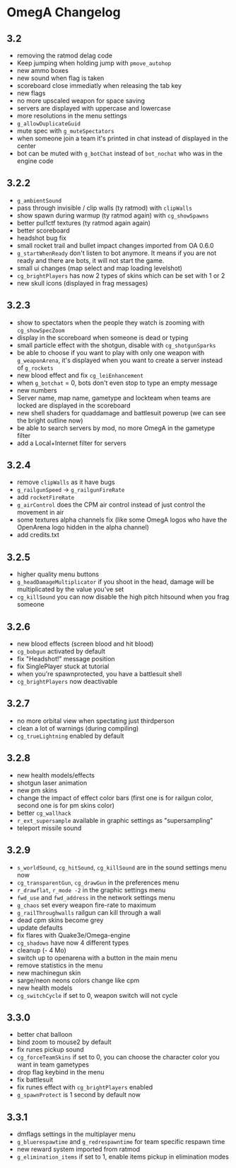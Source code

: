 # OmegA Changelog

## 3.2
- removing the ratmod delag code
- Keep jumping when holding jump with `pmove_autohop`
- new ammo boxes
- new sound when flag is taken
- scoreboard close immediatly when releasing the tab key
- new flags
- no more upscaled weapon for space saving
- servers are displayed with uppercase and lowercase
- more resolutions in the menu settings
- `g_allowDuplicateGuid`
- mute spec with `g_muteSpectators`
- when someone join a team it's printed in chat instead of displayed in the center
- bot can be muted with `g_botChat` instead of `bot_nochat` who was in the engine code

## 3.2.2
- `g_ambientSound`
- pass through invisible / clip walls (ty ratmod) with `clipWalls`
- show spawn during warmup (ty ratmod again) with `cg_showSpawns`
- better pul1ctf textures (ty ratmod again again)
- better scoreboard
- headshot bug fix
- small rocket trail and bullet impact changes imported from OA 0.6.0
- `g_startWhenReady` don't listen to bot anymore. It means if you are not ready and there are bots, it will not start the game.
- small ui changes (map select and map loading levelshot)
- `cg_brightPlayers` has now 2 types of skins which can be set with 1 or 2
- new skull icons (displayed in frag messages)

## 3.2.3
- show to spectators when the people they watch is zooming  with `cg_showSpecZoom`
- display in the scoreboard when someone is dead or typing
- small particle effect with the shotgun, disable with `cg_shotgunSparks`
- be able to choose if you want to play with only one weapon with `g_weaponArena`, it's displayed when you want to create a server instead of `g_rockets`
- new blood effect and fix `cg_leiEnhancement`
- when `g_botchat` = 0, bots don't even stop to type an empty message
- new numbers
- Server name, map name, gametype and lockteam when teams are locked are displayed in the scoreboard
- new shell shaders for quaddamage and battlesuit powerup (we can see the bright outline now)
- be able to search servers by mod, no more OmegA in the gametype filter
- add a Local+Internet filter for servers

## 3.2.4
- remove `clipWalls` as it have bugs
- `g_railgunSpeed` -> `g_railgunFireRate`
- add `rocketFireRate`
- `g_airControl` does the CPM air control instead of just control the movement in air
- some textures alpha channels fix (like some OmegA logos who have the OpenArena logo hidden in the alpha channel)
- add credits.txt

## 3.2.5
- higher quality menu buttons
- `g_headDamageMultiplicator` if you shoot in the head, damage will be multiplicated by the value you've set
- `cg_killSound` you can now disable the high pitch hitsound when you frag someone

## 3.2.6
- new blood effects (screen blood and hit blood)
- `cg_bobgun` activated by default
- fix "Headshot!" message position
- fix SinglePlayer stuck at tutorial
- when you're spawnprotected, you have a battlesuit shell
- `cg_brightPlayers` now deactivable

## 3.2.7
- no more orbital view when spectating just thirdperson
- clean a lot of warnings (during compiling)
- `cg_trueLightning` enabled by default

## 3.2.8
- new health models/effects
- shotgun laser animation
- new pm skins
- change the impact of effect color bars (first one is for railgun color, second one is for pm skins color)
- better `cg_wallhack`
- `r_ext_supersample` available in graphic settings as "supersampling"
- teleport missile sound

## 3.2.9
- `s_worldSound`, `cg_hitSound`, `cg_killSound` are in the sound settings menu now
- `cg_transparentGun`, `cg_drawGun` in the preferences menu
- `r_drawflat`, `r_mode -2` in the graphic settings menu
- `fwd_use` and `fwd_address` in the network settings menu
- `g_chaos` set every weapon fire-rate to maximum
- `g_railThroughwalls` railgun can kill through a wall
- dead cpm skins become grey
- update defaults
- fix flares with Quake3e/Omega-engine
- `cg_shadows` have now 4 different types
- cleanup (- 4 Mo)
- switch up to openarena with a button in the main menu
- remove statistics in the menu
- new machinegun skin
- sarge/neon neons colors change like cpm
- new health models
- `cg_switchCycle` if set to 0, weapon switch will not cycle

## 3.3.0
- better chat balloon
- bind zoom to mouse2 by default
- fix runes pickup sound
- `cg_forceTeamSkins` if set to 0, you can choose the character color you want in team gametypes
- drop flag keybind in the menu
- fix battlesuit
- fix runes effect with `cg_brightPlayers` enabled
- `g_spawnProtect` is 1 second by default now

## 3.3.1
- dmflags settings in the multiplayer menu
- `g_bluerespawtime` and `g_redrespawntime` for team specific respawn time
- new reward system imported from ratmod
- `g_elimination_items` if set to 1, enable items pickup in elimination modes